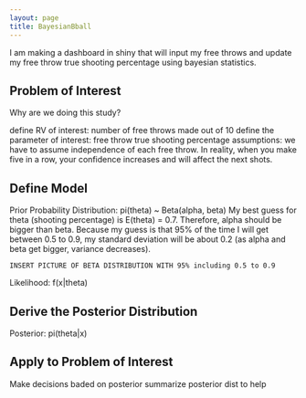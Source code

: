 ```yaml
---
layout: page
title: BayesianBball
---
```

I am making a dashboard in shiny that will input my free throws and update my free throw true shooting percentage using bayesian statistics. 

## Problem of Interest
Why are we doing this study?
  
  define RV of interest: number of free throws made out of 10
  define the parameter of interest: free throw true shooting percentage
  assumptions: we have to assume independence of each free throw. In reality, when you make five in a row, your confidence increases and      will affect the next shots.
  
## Define Model
  
  Prior Probability Distribution: pi(theta) ~ Beta(alpha, beta)
    My best guess for theta (shooting percentage) is E(theta) = 0.7. Therefore, alpha should be bigger than beta. Because my guess is that 95% of the time I will get between 0.5 to 0.9, my standard deviation will be about 0.2 (as alpha and beta get bigger, variance decreases).  
    
    INSERT PICTURE OF BETA DISTRIBUTION WITH 95% including 0.5 to 0.9
    
  Likelihood: f(x|theta)
  
## Derive the Posterior Distribution

  Posterior: pi(theta|x)
  
## Apply to Problem of Interest

  Make decisions baded on posterior
  summarize posterior dist to help
  

  
